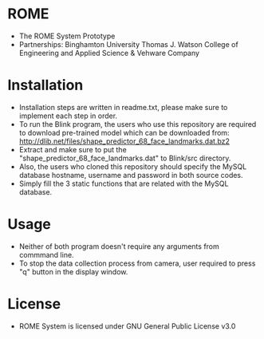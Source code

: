 # ROME
* The ROME System Prototype
* Partnerships: Binghamton University Thomas J. Watson College of Engineering and Applied Science & Vehware Company
# Installation
* Installation steps are written in readme.txt, please make sure to implement each step in order.
* To run the Blink program, the users who use this repository are required to download pre-trained model which can be downloaded from: http://dlib.net/files/shape_predictor_68_face_landmarks.dat.bz2
* Extract and make sure to put the "shape_predictor_68_face_landmarks.dat" to Blink/src directory.
* Also, the users who cloned this repository should specify the MySQL database hostname, username and password in both source codes.
* Simply fill the 3 static functions that are related with the MySQL database. 
# Usage
* Neither of both program doesn't require any arguments from commmand line.
* To stop the data collection process from camera, user required to press "q" button in the display window.

# License
* ROME System is licensed under GNU General Public License v3.0
